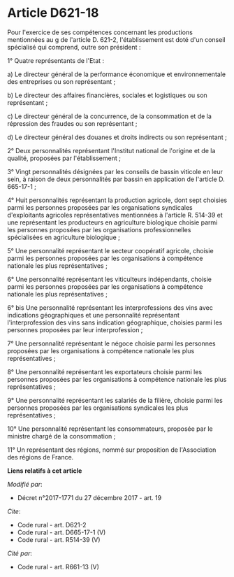 # Article D621-18

Pour l'exercice de ses compétences concernant les productions mentionnées au g de l'article D. 621-2, l'établissement est
doté d'un conseil spécialisé qui comprend, outre son président : 

1° Quatre représentants de l'Etat : 

a) Le directeur général de la performance économique et environnementale des entreprises ou son représentant ; 

b) Le directeur des affaires financières, sociales et logistiques ou son représentant ; 

c) Le directeur général de la concurrence, de la consommation et de la répression des fraudes ou son représentant ; 

d) Le directeur général des douanes et droits indirects ou son représentant ; 

2° Deux personnalités représentant l'Institut national de l'origine et de la qualité, proposées par l'établissement ; 

3° Vingt personnalités désignées par les conseils de bassin viticole en leur sein, à raison de deux personnalités par bassin
en application de l'article D. 665-17-1 ; 

4° Huit personnalités représentant la production agricole, dont sept choisies parmi les personnes proposées par les
organisations syndicales d'exploitants agricoles représentatives mentionnées à l'article R. 514-39 et une représentant les
producteurs en agriculture biologique choisie parmi les personnes proposées par les organisations professionnelles
spécialisées en agriculture biologique ; 

5° Une personnalité représentant le secteur coopératif agricole, choisie parmi les personnes proposées par les organisations
à compétence nationale les plus représentatives ; 

6° Une personnalité représentant les viticulteurs indépendants, choisie parmi les personnes proposées par les organisations à
compétence nationale les plus représentatives ; 

6° bis Une personnalité représentant les interprofessions des vins avec indications géographiques et une personnalité
représentant l'interprofession des vins sans indication géographique, choisies parmi les personnes proposées par leur
interprofession ; 

7° Une personnalité représentant le négoce choisie parmi les personnes proposées par les organisations à compétence nationale
les plus représentatives ; 

8° Une personnalité représentant les exportateurs choisie parmi les personnes proposées par les organisations à compétence
nationale les plus représentatives ; 

9° Une personnalité représentant les salariés de la filière, choisie parmi les personnes proposées par les organisations
syndicales les plus représentatives ; 

10° Une personnalité représentant les consommateurs, proposée par le ministre chargé de la consommation ; 

11° Un représentant des régions, nommé sur proposition de l'Association des régions de France.

**Liens relatifs à cet article**

_Modifié par_:

  - Décret n°2017-1771 du 27 décembre 2017 - art. 19

_Cite_:

  - Code rural - art. D621-2
  - Code rural - art. D665-17-1 (V)
  - Code rural - art. R514-39 (V)

_Cité par_:

  - Code rural - art. R661-13 (V)
